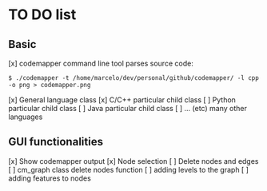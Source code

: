 # TO DO list

## Basic

[x] codemapper command line tool parses source code: 
```
$ ./codemapper -t /home/marcelo/dev/personal/github/codemapper/ -l cpp -o png > codemapper.png
```
[x] General language class 
[x] C/C++ particular child class
[ ] Python particular child class
[ ] Java particular child class
[ ] ... (etc) many other languages

## GUI functionalities

[x] Show codemapper output
[x] Node selection
[ ] Delete nodes and edges
[ ] cm_graph class delete nodes function
[ ] adding levels to the graph
[ ] adding features to nodes

